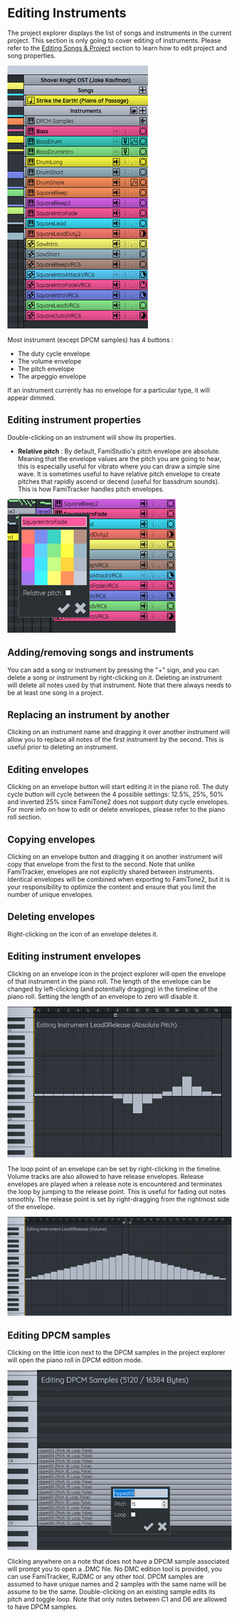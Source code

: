 # Editing Instruments

The project explorer displays the list of songs and instruments in the current project. This section is only going to cover editing of instruments. Please refer to the [Editing Songs & Project](song.md) section to learn how to edit project and song properties.

![](images/ProjectExplorer.png#center)

Most instrument (except DPCM samples) has 4 buttons :

* The duty cycle envelope
* The volume envelope
* The pitch envelope
* The arpeggio envelope

If an instrument currently has no envelope for a particular type, it will appear dimmed.

## Editing instrument properties

Double-clicking on an instrument will show its properties.

* **Relative pitch** : By default, FamiStudio's pitch envelope are absolute. Meaning that the envelope values are the pitch you are going to hear, this is especially useful for vibrato where you can draw a simple sine wave. It is sometimes useful to have relative pitch envelope to create pitches that rapidly ascend or decend (useful for bassdrum sounds). This is how FamiTracker handles pitch envelopes.

![](images/EditInstrument.png#center)

## Adding/removing songs and instruments

You can add a song or instrument by pressing the "+" sign, and you can delete a song or instrument by right-clicking on it. Deleting an instrument will delete all notes used by that instrument. Note that there always needs to be at least one song in a project.

## Replacing an instrument by another

Clicking on an instrument name and dragging it over another instrument will allow you to replace all notes of the first instrument by the second. This is useful prior to deleting an instrument.

## Editing envelopes

Clicking on an envelope button will start editing it in the piano roll. The duty cycle button will cycle between the 4 possible settings: 12.5%, 25%, 50% and inverted 25% since FamiTone2 does not support duty cycle envelopes. For more info on how to edit or delete envelopes, please refer to the piano roll section.

## Copying envelopes

Clicking on an envelope button and dragging it on another instrument will copy that envelope from the first to the second. Note that unlike FamiTracker, envelopes are not explicitly shared between instruments. Identical envelopes will be combined when exporting to FamiTone2, but it is your responsibility to optimize the content and ensure that you limit the number of unique envelopes.

## Deleting envelopes

Right-clicking on the icon of an envelope deletes it.

## Editing instrument envelopes

Clicking on an envelope icon in the project explorer will open the envelope of that instrument in the piano roll. The length of the envelope can be changed by left-clicking (and potentially dragging) in the timeline of the piano roll. Setting the length of an envelope to zero will disable it.

![](images/EditEnvelope.png#center)

The loop point of an envelope can be set by right-clicking in the timeline. Volume tracks are also allowed to have release envelopes. Release envelopes are played when a release note is encountered and terminates the loop by jumping to the release point. This is useful for fading out notes smoothly. The release point is set by right-dragging from the rightmost side of the envelope.

![](images/EditEnvelopeRelease.png#center)

## Editing DPCM samples

Clicking on the little icon next to the DPCM samples in the project explorer will open the piano roll in DPCM edition mode.

![](images/EditDPCM.png#center)

Clicking anywhere on a note that does not have a DPCM sample associated will prompt you to open a .DMC file. No DMC edition tool is provided, you can use FamiTracker, RJDMC or any other tool. DPCM samples are assumed to have unique names and 2 samples with the same name will be assume to be the same. Double-clicking on an existing sample edits its pitch and toggle loop. Note that only notes between C1 and D6 are allowed to have DPCM samples.
